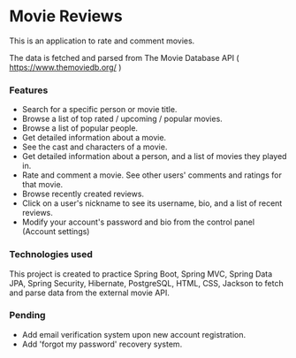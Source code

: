 # Movie Reviews
This is an application to rate and comment movies.

The data is fetched and parsed from The Movie Database API ( https://www.themoviedb.org/ )

### Features
- Search for a specific person or movie title.
- Browse a list of top rated / upcoming / popular movies.
- Browse a list of popular people.
- Get detailed information about a movie.
- See the cast and characters of a movie.
- Get detailed information about a person, and a list of movies they played in.
- Rate and comment a movie. See other users' comments and ratings for that movie.
- Browse recently created reviews.
- Click on a user's nickname to see its username, bio, and a list of recent reviews.
- Modify your account's password and bio from the control panel (Account settings)

### Technologies used
This project is created to practice Spring Boot, Spring MVC, Spring Data JPA, Spring Security, Hibernate, PostgreSQL, HTML, CSS, Jackson to fetch and parse data from the external movie API.

### Pending
- Add email verification system upon new account registration.
- Add 'forgot my password' recovery system.
